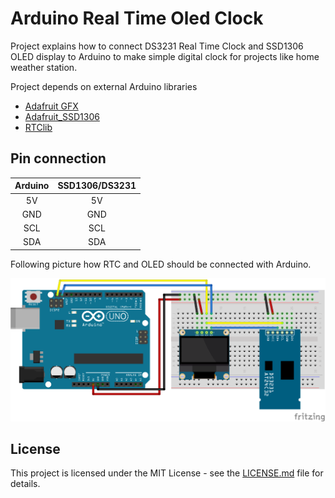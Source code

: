 # Arduino Real Time Oled Clock
Project explains how to connect DS3231 Real Time Clock and SSD1306 OLED display to Arduino to make simple digital clock for projects like home weather station.

Project depends on external Arduino libraries
* [Adafruit GFX](https://github.com/adafruit/Adafruit-GFX-Library)
* [Adafruit_SSD1306](https://github.com/adafruit/Adafruit_SSD1306)
* [RTClib](https://github.com/adafruit/RTClib)

## Pin connection

| Arduino       | SSD1306/DS3231 |
|:-------------:|:--------------:|
| 5V            | 5V             |
| GND           | GND            |
| SCL           | SCL            |
| SDA           | SDA            |

Following picture how RTC and OLED should be connected with Arduino.

![circuit.png](circuit.png)

## License
This project is licensed under the MIT License - see the [LICENSE.md](LICENSE.md) file for details.
